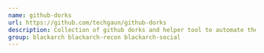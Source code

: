 ```yaml
---
name: github-dorks
url: https://github.com/techgaun/github-dorks
description: Collection of github dorks and helper tool to automate the process of checking dorks.
group: blackarch blackarch-recon blackarch-social
---
```

